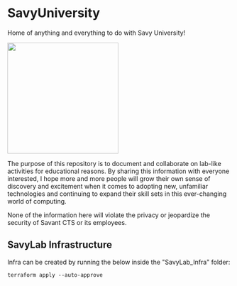 # SavyUniversity
Home of anything and everything to do with Savy University!


<img src="https://raw.githubusercontent.com/drummermanrob20/Misc/main/resources/SavyUniversity.jpg" width="250"/>


The purpose of this repository is to document and collaborate on lab-like activities for educational reasons.  By sharing this information with everyone interested, I hope more and more people will grow their own sense of discovery and excitement when it comes to adopting new, unfamiliar technologies and continuing to expand their skill sets in this ever-changing world of computing.

None of the information here will violate the privacy or jeopardize the security of Savant CTS or its employees.

## SavyLab Infrastructure

Infra can be created by running the below inside the "SavyLab_Infra" folder:
```
terraform apply --auto-approve
```